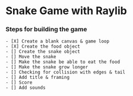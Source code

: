 # Snake Game with Raylib

### Steps for building the game
    - [X] Create a blank canvas & game loop
    - [X] Create the food object
    - [] Create the snake object
    - [] Move the snake
    - [] Make the snake be able to eat the food
    - [] Make the snake grow longer
    - [] Checking for collision with edges & tail
    - [] Add title & framing
    - [] Score
    - [] Add sounds